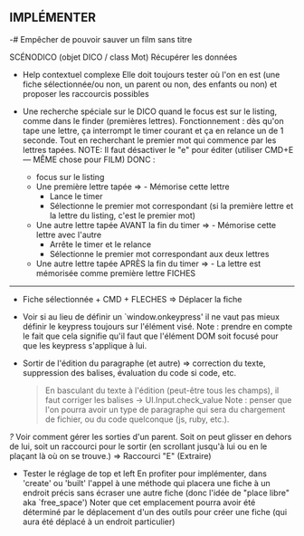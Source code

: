 IMPLÉMENTER
-----------

-# Empêcher de pouvoir sauver un film sans titre

SCÉNODICO (objet DICO / class Mot)
  Récupérer les données
    
* Help contextuel complexe
  Elle doit toujours tester où l'on en est (une fiche sélectionnée/ou non, un 
  parent ou non, des enfants ou non) et proposer les raccourcis possibles

* Une recherche spéciale sur le DICO quand le focus est sur le listing, comme dans
  le finder (premières lettres).
  Fonctionnement : dès qu'on tape une lettre, ça interrompt le timer courant et
  ça en relance un de 1 seconde. Tout en recherchant le premier mot qui commence
  par les lettres tapées.
  NOTE: Il faut désactiver le "e" pour éditer (utiliser CMD+E — MÊME chose pour FILM)
  DONC :
    - focus sur le listing
    - Une première lettre tapée
    =>  - Mémorise cette lettre 
        - Lance le timer
        - Sélectionne le premier mot correspondant (si la première lettre
          et la lettre du listing, c'est le premier mot)
    - Une autre lettre tapée AVANT la fin du timer
    =>  - Mémorise cette lettre avec l'autre
        - Arrête le timer et le relance
        - Sélectionne le premier mot correspondant aux deux lettres
    - Une autre lettre tapée APRÈS la fin du timer
    =>  - La lettre est mémorisée comme première lettre
FICHES
------
- Fiche sélectionnée + CMD + FLECHES => Déplacer la fiche

- Voir si au lieu de définir un `window.onkeypress' il ne vaut pas mieux définir
  le keypress toujours sur l'élément visé. Note : prendre en compte le fait que
  cela signifie qu'il faut que l'élément DOM soit focusé pour que les keypress
  s'applique à lui.
  
- Sortir de l'édition du paragraphe (et autre) => correction du texte, suppression
  des balises, évaluation du code si code, etc.
  > En basculant du texte à l'édition (peut-être tous les champs), il faut
    corriger les balises
    -> UI.Input.check_value
    Note&nbsp;: penser que l'on pourra avoir un type de paragraphe qui sera
    du chargement de fichier, ou du code quelconque (js, ruby, etc.).


*?* Voir comment gérer les sorties d'un parent. Soit on peut glisser en
  dehors de lui, soit un raccourci pour le sortir (en scrollant jusqu'à lui
  ou en le plaçant là où on se trouve.)
  => Raccourci "E" (Extraire)

* Tester le réglage de top et left
  En profiter pour implémenter, dans 'create' ou 'built' l'appel à une méthode
  qui placera une fiche à un endroit précis sans écraser une autre fiche (donc
  l'idée de "place libre" aka `free_space')
  Noter que cet emplacement pourra avoir été déterminé par le déplacement d'un
  des outils pour créer une fiche (qui aura été déplacé à un endroit particulier)
